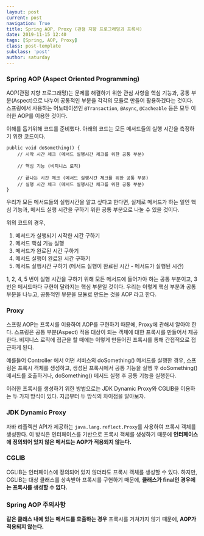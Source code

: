 ```yaml
---
layout: post
current: post
navigation: True
title: Spring AOP, Proxy (관점 지향 프로그래밍과 프록시)
date: 2019-11-15 12:40
tags: [Spring, AOP, Proxy]
class: post-template
subclass: 'post'
author: saturday
---
```


### Spring AOP (Aspect Oriented Programming)
AOP(관점 지향 프로그래밍)는 문제를 해결하기 위한 관심 사항을 핵심 기능과, 공통 부분(Aspect)으로 나누어
공통적인 부분을 각각의 모듈로 만들어 활용하겠다는 것이다. 
스프링에서 사용하는 어노테이션인 `@Transaction`, `@Async`, `@Cacheable` 등은 모두 이러한 AOP를 이용한 것이다.

이해를 돕기위해 코드를 준비했다.
아래의 코드는 모든 메서드들의 실행 시간을 측정하기 위한 코드이다.

```
public void doSomething() {
    // 시작 시간 체크 (메서드 실행시간 체크를 위한 공통 부분)
    
    // 핵심 기능 (비지니스 로직)
    
    // 끝나는 시간 체크 (메서드 실행시간 체크를 위한 공통 부분)
    // 실행 시간 체크 (메서드 실행시간 체크를 위한 공통 부분)
}
```

우리가 모든 메서드들의 실행시간을 알고 싶다고 한다면,
실제로 메서드가 하는 일인 핵심 기능과, 메서드 실행 시간을 구하기 위한 공통 부분으로 나눌 수 있을 것이다.

위의 코드의 경우,
1. 메서드가 실행되기 시작한 시간 구하기
2. 메서드 핵심 기능 실행
3. 메서드가 완료된 시간 구하기
4. 메서드 실행이 완료된 시간 구하기
5. 메서드 실행시간 구하기 (메서드 실행이 완료된 시간 - 메서드가 실행된 시간)

1, 2, 4, 5 번이 실행 시간을 구하기 위해 모든 메서드에 들어가야 하는 공통 부분이고,
3번은 메서드마다 구현이 달라지는 핵심 부분일 것이다.
우리는 이렇게 핵심 부분과 공통 부분을 나누고, 공통적인 부분을 모듈로 만드는 것을 AOP 라고 한다.

### Proxy
스프링 AOP는 프록시를 이용하여 AOP를 구현하기 때문에, Proxy에 관해서 알아야 한다.
스프링은 공통 부분(Aspect) 적용 대상이 되는 객체에 대한 프록시를 만들어서 제공한다.
비지니스 로직에 접근을 할 때에는 이렇게 만들어진 프록시를 통해 간접적으로 접근하게 된다.

예를들어 Controller 에서 어떤 서비스의 doSomething() 메서드를 실행한 경우,
스프링은 프록시 객체를 생성하고, 생성된 프록시에서 공통 기능을 실행 후 doSomething() 메서드를 호출하거나,
doSomething() 메서드 실행 후 공통 기능을 실행한다.

이러한 프록시를 생성하기 위한 방법으로는 JDK Dynamic Proxy와 CGLIB을 이용하는 두 가지 방식이 있다.
지금부터 두 방식의 차이점을 알아보자.

### JDK Dynamic Proxy
자바 리플렉션 API가 제공하는 `java.lang.reflect.Proxy`를 사용하여 프록시 객체를 생성한다.
이 방식은 인터페이스를 기반으로 프록시 객체를 생성하기 때문에 **인터페이스에 정의되어 있지 않은 메서드는 AOP가 적용되지 않는다.**

### CGLIB
CGLIB는 인터페이스에 정의되어 있지 않더라도 프록시 객체를 생성할 수 있다.
하지만, CGLIB는 대상 클래스를 상속받아 프록시를 구현하기 때문에, **클래스가 final인 경우에는 프록시를 생성할 수 없다.**

### Spring AOP 주의사항
**같은 클래스 내에 있는 메서드를 호출하는 경우** 프록시를 거쳐가지 않기 때문에, **AOP가 적용되지 않는다.**
